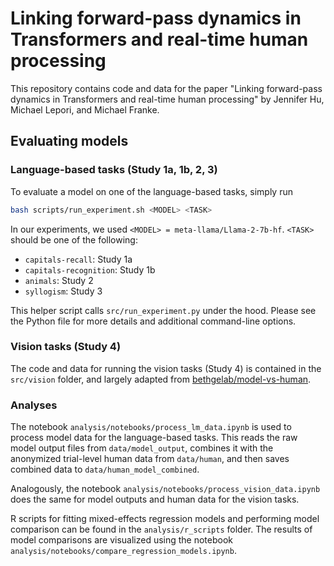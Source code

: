# Linking forward-pass dynamics in Transformers and real-time human processing

This repository contains code and data for the paper 
"Linking forward-pass dynamics in Transformers and real-time human processing"
by Jennifer Hu, Michael Lepori, and Michael Franke.

## Evaluating models

### Language-based tasks (Study 1a, 1b, 2, 3)

To evaluate a model on one of the language-based tasks, simply run
```bash
bash scripts/run_experiment.sh <MODEL> <TASK>
```

In our experiments, we used `<MODEL> = meta-llama/Llama-2-7b-hf`.
`<TASK>` should be one of the following:
- `capitals-recall`: Study 1a
- `capitals-recognition`: Study 1b
- `animals`: Study 2
- `syllogism`: Study 3

This helper script calls `src/run_experiment.py` under the hood. Please see
the Python file for more details and additional command-line options.

### Vision tasks (Study 4)

The code and data for running the vision tasks (Study 4) is contained in the
`src/vision` folder, and largely adapted from 
[bethgelab/model-vs-human](https://github.com/bethgelab/model-vs-human).

### Analyses

The notebook `analysis/notebooks/process_lm_data.ipynb` is used
to process model data for the language-based tasks. This reads the raw model
output files from `data/model_output`, combines it with the anonymized
trial-level human data from `data/human`, and then saves combined data to
`data/human_model_combined`.

Analogously, the notebook `analysis/notebooks/process_vision_data.ipynb`
does the same for model outputs and human data for the vision tasks.

R scripts for fitting mixed-effects regression models and performing model 
comparison can be found in the `analysis/r_scripts` folder. The results of 
model comparisons are visualized using the notebook 
`analysis/notebooks/compare_regression_models.ipynb`.
